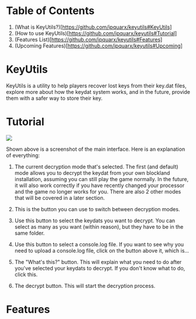 Table of Contents
=================

1. (What is KeyUtils?)[https://github.com/ipquarx/keyutils#KeyUtils]
2. (How to use KeyUtils)[https://github.com/ipquarx/keyutils#Tutorial]
3. (Features List)[https://github.com/ipquarx/keyutils#Features]
4. (Upcoming Features)[https://github.com/ipquarx/keyutils#Upcoming] 

KeyUtils
========
KeyUtils is a utility to help players recover lost keys from their key.dat files, explore more about how the keydat system works, and in the future, provide them with a safer way to store their key.


Tutorial
========

![](http://i.imgur.com/KjxtDYi.png)

Shown above is a screenshot of the main interface. Here is an explanation of everything:

1. The current decryption mode that's selected. The first (and default) mode allows you to decrypt the keydat from your own blockland installation, assuming you can still play the game normally. In the future, it will also work correctly if you have recently changed your processor and the game no longer works for you. There are also 2 other modes that will be covered in a later section.

2. This is the button you can use to switch between decryption modes.

3. Use this button to select the keydats you want to decrypt. You can select as many as you want (within reason), but they have to be in the same folder.

4. Use this button to select a console.log file. If you want to see why you need to upload a console.log file, click on the button above it, which is...

5. The "What's this?" button. This will explain what you need to do after you've selected your keydats to decrypt. If you don't know what to do, click this.

6. The decrypt button. This will start the decryption process.


Features
========

